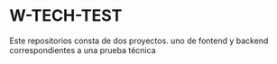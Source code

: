 # W-TECH-TEST
Este repositorios consta de dos proyectos. uno de fontend y backend correspondientes a una prueba técnica
